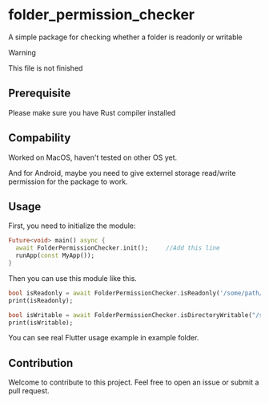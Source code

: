 # folder_permission_checker

A simple package for checking whether a folder is readonly or writable

> [!WARNING]
> This file is not finished

## Prerequisite

Please make sure you have Rust compiler installed

## Compability

Worked on MacOS, haven't tested on other OS yet.

And for Android, maybe you need to give externel storage read/write permission for the package to work.

## Usage
First, you need to initialize the module:
```dart
Future<void> main() async {
  await FolderPermissionChecker.init();     //Add this line
  runApp(const MyApp());
}
```

Then you can use this module like this.

```dart
bool isReadonly = await FolderPermissionChecker.isReadonly('/some/path/or/file');
print(isReadonly);
```

```dart
bool isWritable = await FolderPermissionChecker.isDirectoryWritable("/some/path");
print(isWritable);
```

You can see real Flutter usage example in example folder.

## Contribution
Welcome to contribute to this project. Feel free to open an issue or submit a pull request.
